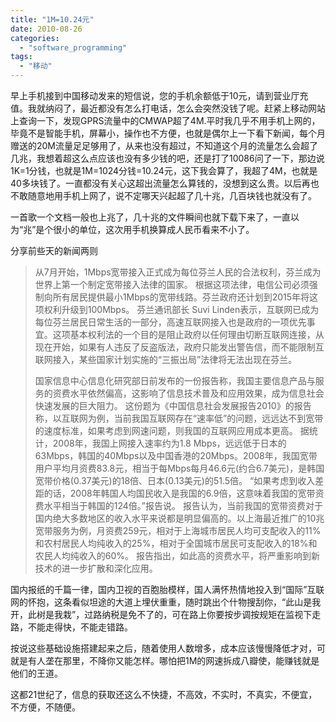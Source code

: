 ```yaml
---
title: "1M=10.24元"
date: 2010-08-26
categories: 
  - "software_programming"
tags: 
  - "移动"
---
```


早上手机接到中国移动发来的短信说，您的手机余额低于10元，请到营业厅充值。我就纳闷了，最近都没有怎么打电话，怎么会突然没钱了呢。赶紧上移动网站上查询一下，发现GPRS流量中的CMWAP超了4M.平时我几乎不用手机上网的，毕竟不是智能手机，屏幕小，操作也不方便，也就是偶尔上一下看下新闻，每个月赠送的20M流量足足够用了，从来也没有超过，不知道这个月的流量怎么会超了几兆，我想着超这么点应该也没有多少钱的吧，还是打了10086问了一下，那边说1K=1分钱，也就是1M=1024分钱=10.24元，这下我会算了，我超了4M，也就是40多块钱了。一直都没有关心这超出流量怎么算钱的，没想到这么贵。以后再也不敢随意地用手机上网了，说不定哪天兴起超了几十兆，几百块钱也就没有了。

一首歌一个文档一般也上兆了，几十兆的文件瞬间也就下载下来了，一直以为“兆”是个很小的单位，这次用手机换算成人民币看来不小了。

分享前些天的新闻两则

> 从7月开始，1Mbps宽带接入正式成为每位芬兰人民的合法权利，芬兰成为世界上第一个制定宽带接入法律的国家。 根据这项法律，电信公司必须强制向所有居民提供最小1Mbps的宽带线路。芬兰政府还计划到2015年将这项权利升级到100Mbps。 芬兰通讯部长 Suvi Linden表示，互联网已成为每位芬兰居民日常生活的一部分，高速互联网接入也是政府的一项优先事宜。这项基本权利法的一个目的是阻止政府以任何理由切断互联网连接，从现在开始，如果有人违反了反盗版法，政府只能发出警告信，而不能限制互联网接入，某些国家计划实施的“三振出局”法律将无法出现在芬兰。
> 
> 国家信息中心信息化研究部日前发布的一份报告称，我国主要信息产品与服务的资费水平依然偏高，这影响了信息技术普及和应用效果，成为信息社会快速发展的巨大阻力。 这份题为《中国信息社会发展报告2010》的报告称，以互联网为例，当前我国互联网存在“速率低”的问题，远远达不到宽带的速度标准，如果考虑到网速问题，则我国的互联网应用成本更高。 据统计，2008年，我国上网接入速率约为1.8 Mbps，远远低于日本的63Mbps，韩国的40Mbps以及中国香港的20Mbps。2008年，我国宽带用户平均月资费83.8元，相当于每Mbps每月46.6元(约合6.7美元)，是韩国宽带价格(0.37美元)的18倍、日本(0.13美元)的51.5倍。 “如果考虑到收入差距的话，2008年韩国人均国民收入是我国的6.9倍，这意味着我国的宽带资费水平相当于韩国的124倍。”报告说。 报告认为，当前我国的宽带资费对于国内绝大多数地区的收入水平来说都是明显偏高的。以上海最近推广的10兆宽带服务为例，月资费259元，相对于上海城市居民人均可支配收入的11%和农村居民人均纯收入的25%，相对于全国城市居民可支配收入的18%和农民人均纯收入的60%。 报告指出，如此高的资费水平，将严重影响到新技术的进一步扩散和深化应用。

国内报纸的千篇一律，国内卫视的百胞胎模样，国人满怀热情地投入到“国际”互联网的怀抱，这条看似坦途的大道上埋伏重重，随时跳出个什物搜刮你，“此山是我开，此树是我栽”，过路纳税是免不了的，可在路上你要按步调按规矩在监视下走路，不能走得快，不能走错路。

按说这些基础设施搭建起来之后，随着使用人数增多，成本应该慢慢降低才对，可就是有人垄在那里，不降你又能怎样。哪怕把1M的网速拆成八瓣使，能赚钱就是他们的王道。

这都21世纪了，信息的获取还这么不快捷，不高效，不实时，不真实，不便宜，不方便，不随便。
